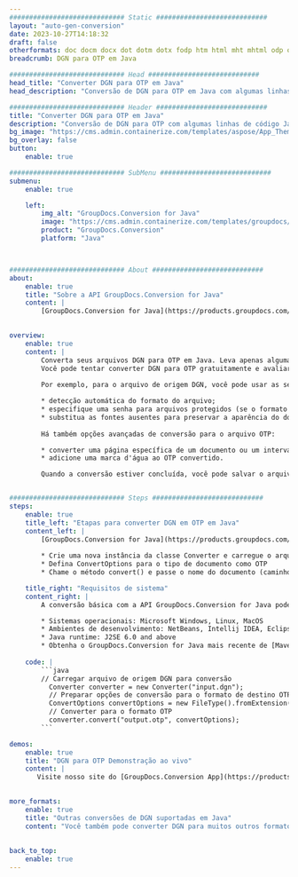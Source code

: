 ```yaml
---
############################# Static ############################
layout: "auto-gen-conversion"
date: 2023-10-27T14:18:32
draft: false
otherformats: doc docm docx dot dotm dotx fodp htm html mht mhtml odp odt otp pot potm potx pps ppsm ppsx ppt pptm pptx rtf
breadcrumb: DGN para OTP em Java

############################# Head ############################
head_title: "Converter DGN para OTP em Java"
head_description: "Conversão de DGN para OTP em Java com algumas linhas de código. Converta mais de 160 formatos de arquivo usando a API de conversão de documentos do GroupDocs para Java"

############################# Header ############################
title: "Converter DGN para OTP em Java"
description: "Conversão de DGN para OTP com algumas linhas de código Java"
bg_image: "https://cms.admin.containerize.com/templates/aspose/App_Themes/V3/images/bg/header1.png"
bg_overlay: false
button:
    enable: true

############################# SubMenu ############################
submenu:
    enable: true

    left:
        img_alt: "GroupDocs.Conversion for Java"
        image: "https://cms.admin.containerize.com/templates/groupdocs/images/product-logos/90x90-noborder/groupdocs-conversion-java.png"
        product: "GroupDocs.Conversion"
        platform: "Java"



############################# About ############################
about:
    enable: true
    title: "Sobre a API GroupDocs.Conversion for Java"
    content: |
        [GroupDocs.Conversion for Java](https://products.groupdocs.com/conversion/java/) é uma API avançada de conversão de formato de arquivo para conversão entre formatos populares de imagem e documento, como Microsoft Office, OpenDocument, PDF, HTML, e-mail, CAD. e muito mais com apenas algumas linhas de código. A API nativa detecta automaticamente os formatos dos documentos originais e oferece muitas opções para personalizar os documentos convertidos. Juntamente com a função de extrair informações de um documento, ele também suporta o armazenamento em cache dos resultados da conversão para o disco local por padrão. No entanto, qualquer tipo de armazenamento em cache pode ser suportado pela implementação das interfaces apropriadas - Amazon S3, Dropbox, Google Drive, Windows Azure, Reddis ou quaisquer outras.
    

overview:
    enable: true
    content: |
        Converta seus arquivos DGN para OTP em Java. Leva apenas algumas linhas de código Java em qualquer plataforma de sua escolha, como Windows, Linux, macOS.
        Você pode tentar converter DGN para OTP gratuitamente e avaliar a qualidade dos resultados da conversão. Junto com scripts de conversão de arquivo simples, você pode tentar opções mais sofisticadas para carregar o arquivo de origem DGN e armazenar a saída OTP. 
        
        Por exemplo, para o arquivo de origem DGN, você pode usar as seguintes opções de carregamento:

        * detecção automática do formato do arquivo;
        * especifique uma senha para arquivos protegidos (se o formato de arquivo for compatível);
        * substitua as fontes ausentes para preservar a aparência do documento.
        
        Há também opções avançadas de conversão para o arquivo OTP:

        * converter uma página específica de um documento ou um intervalo de páginas;
        * adicione uma marca d'água ao OTP convertido.

        Quando a conversão estiver concluída, você pode salvar o arquivo OTP no caminho do arquivo local ou em qualquer armazenamento de terceiros, como FTP, Amazon S3, Google Drive, Dropbox etc. Observe - para converter DGN para OTP, você não precisa instalar nenhum software adicional, como MS Office, Open Office, Adobe Acrobat Reader etc.


############################# Steps ############################
steps:
    enable: true
    title_left: "Etapas para converter DGN em OTP em Java"
    content_left: |
        [GroupDocs.Conversion for Java](https://products.groupdocs.com/conversion/java/) permite que os desenvolvedores convertam facilmente o arquivo DGN para OTP com algumas linhas de código.
        
        * Crie uma nova instância da classe Converter e carregue o arquivo DGN com o caminho completo
        * Defina ConvertOptions para o tipo de documento como OTP
        * Chame o método convert() e passe o nome do documento (caminho completo) e formato (OTP) como parâmetro

    title_right: "Requisitos de sistema"
    content_right: |
        A conversão básica com a API GroupDocs.Conversion for Java pode ser feita com apenas algumas linhas de código. Nossas APIs são suportadas em todas as principais plataformas e sistemas operacionais. Antes de executar o código abaixo, certifique-se de ter os seguintes pré-requisitos instalados em seu sistema.

        * Sistemas operacionais: Microsoft Windows, Linux, MacOS
        * Ambientes de desenvolvimento: NetBeans, Intellij IDEA, Eclipse, etc.
        * Java runtime: J2SE 6.0 and above
        * Obtenha o GroupDocs.Conversion for Java mais recente de [Maven](https://repository.groupdocs.com/webapp/#/artifacts/browse/tree/General/repo/com/groupdocs/groupdocs-conversion)
         
    code: |
        ```java    
        // Carregar arquivo de origem DGN para conversão
          Converter converter = new Converter("input.dgn");
          // Preparar opções de conversão para o formato de destino OTP
          ConvertOptions convertOptions = new FileType().fromExtension("otp").getConvertOptions();
          // Converter para o formato OTP
          converter.convert("output.otp", convertOptions);
        ```

demos:
    enable: true
    title: "DGN para OTP Demonstração ao vivo"
    content: |
       Visite nosso site do [GroupDocs.Conversion App](https://products.groupdocs.app/conversion/family) e experimente a conversão de DGN para OTP agora. A demonstração gratuita tem os seguintes benefícios
          

more_formats:
    enable: true
    title: "Outras conversões de DGN suportadas em Java"
    content: "Você também pode converter DGN para muitos outros formatos de arquivo. Por favor, veja a lista abaixo."
       
       
back_to_top:
    enable: true
---
```

